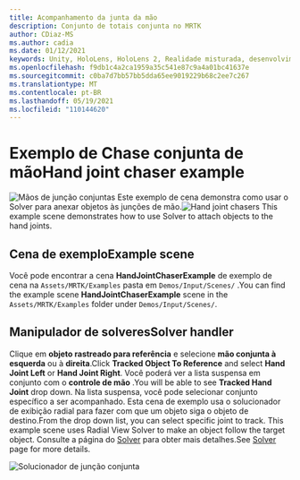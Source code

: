```yaml
---
title: Acompanhamento da junta da mão
description: Conjunto de totais conjunta no MRTK
author: CDiaz-MS
ms.author: cadia
ms.date: 01/12/2021
keywords: Unity, HoloLens, HoloLens 2, Realidade misturada, desenvolvimento, MRTK,
ms.openlocfilehash: f9db1c4a2ca1959a35c541e87c9a4a01bc41637e
ms.sourcegitcommit: c0ba7d7bb57bb5dda65ee9019229b68c2ee7c267
ms.translationtype: MT
ms.contentlocale: pt-BR
ms.lasthandoff: 05/19/2021
ms.locfileid: "110144620"
---
```

# <a name="hand-joint-chaser-example"></a><span data-ttu-id="f81bf-104">Exemplo de Chase conjunta de mão</span><span class="sxs-lookup"><span data-stu-id="f81bf-104">Hand joint chaser example</span></span>

<span data-ttu-id="f81bf-105">![Mãos de junção conjuntas ](../images/hand-joint-chaser/MRTK_HandJointChaser_Main.jpg) Este exemplo de cena demonstra como usar o Solver para anexar objetos às junções de mão.</span><span class="sxs-lookup"><span data-stu-id="f81bf-105">![Hand joint chasers](../images/hand-joint-chaser/MRTK_HandJointChaser_Main.jpg) This example scene demonstrates how to use Solver to attach objects to the hand joints.</span></span>

## <a name="example-scene"></a><span data-ttu-id="f81bf-106">Cena de exemplo</span><span class="sxs-lookup"><span data-stu-id="f81bf-106">Example scene</span></span>

<span data-ttu-id="f81bf-107">Você pode encontrar a cena **HandJointChaserExample** de exemplo de cena na `Assets/MRTK/Examples` pasta em `Demos/Input/Scenes/` .</span><span class="sxs-lookup"><span data-stu-id="f81bf-107">You can find the example scene **HandJointChaserExample** scene in the `Assets/MRTK/Examples` folder under `Demos/Input/Scenes/`.</span></span>

## <a name="solver-handler"></a><span data-ttu-id="f81bf-108">Manipulador de solveres</span><span class="sxs-lookup"><span data-stu-id="f81bf-108">Solver handler</span></span>

<span data-ttu-id="f81bf-109">Clique em **objeto rastreado para referência** e selecione **mão conjunta à esquerda** ou à **direita**.</span><span class="sxs-lookup"><span data-stu-id="f81bf-109">Click **Tracked Object To Reference** and select **Hand Joint Left** or **Hand Joint Right**.</span></span> <span data-ttu-id="f81bf-110">Você poderá ver a lista suspensa em conjunto com o **controle de mão** .</span><span class="sxs-lookup"><span data-stu-id="f81bf-110">You will be able to see **Tracked Hand Joint** drop down.</span></span> <span data-ttu-id="f81bf-111">Na lista suspensa, você pode selecionar conjunto específico a ser acompanhado. Esta cena de exemplo usa o solucionador de exibição radial para fazer com que um objeto siga o objeto de destino.</span><span class="sxs-lookup"><span data-stu-id="f81bf-111">From the drop down list, you can select specific joint to track. This example scene uses Radial View Solver to make an object follow the target object.</span></span> <span data-ttu-id="f81bf-112">Consulte a página do [Solver](../ux-building-blocks/solvers/solver.md) para obter mais detalhes.</span><span class="sxs-lookup"><span data-stu-id="f81bf-112">See [Solver](../ux-building-blocks/solvers/solver.md) page for more details.</span></span>

![Solucionador de junção conjunta](../images/hand-joint-chaser/MRTK_Solver_HandJoint.jpg)
